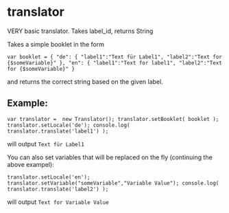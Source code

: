 # translator
VERY basic translator. Takes label_id, returns String

Takes a simple booklet in the form 

`var booklet = {
    "de": {
        "label1":"Text für Label1",
        "label2":"Text for {$someVariable}"
    },
    "en": {
        "label1":"Text for label1",
        "label2":"Text for {$someVariable}"
}`

and returns the correct string based on the given label.

##  Example:

`var translator =  new Translator();
translator.setBooklet( booklet );
translator.setLocale('de');
console.log( translator.translate('label1') );
`

will output `Text für Label1`

You can also set variables that will be replaced on the fly (continuing the above exampel):

`translator.setLocale('en');
translator.setVariable("someVariable","Variable Value");
console.log( translator.translate('label2') );
`

will output `Text for Variable Value`
